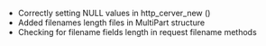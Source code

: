 - Correctly setting NULL values in http_cerver_new ()
- Added filenames length files in MultiPart structure
- Checking for filename fields length in request filename methods
